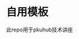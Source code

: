 <!--
 * @Author: Ethan && ethan@hanlife02.com
 * @Date: 2025-05-31 00:04:53
 * @LastEditors: Ethan && ethan@hanlife02.com
 * @LastEditTime: 2025-06-01 18:14:19
 * @FilePath: /slidev-customized-ethan/README.md
 * @Description:
 *
 * Copyright (c) 2025 by Ethan, All Rights Reserved.
-->

# 自用模板

此repo用于pkuhub技术讲座
